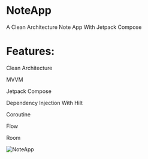 # NoteApp
A Clean Architecture Note App With Jetpack Compose

# Features:

Clean Architecture

MVVM

Jetpack Compose

Dependency Injection With Hilt

Coroutine

Flow

Room

![NoteApp](https://user-images.githubusercontent.com/72824898/154236321-07c9b5ab-ed33-4d4f-9ea2-51cde55a49f6.png)
